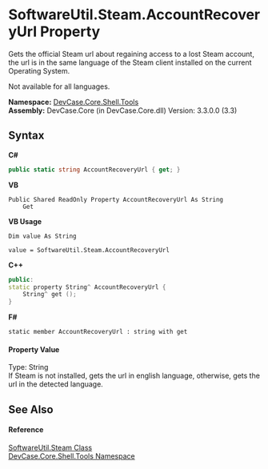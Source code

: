 # SoftwareUtil.Steam.AccountRecoveryUrl Property 
 

Gets the official Steam url about regaining access to a lost Steam account, the url is in the same language of the Steam client installed on the current Operating System. 

 Not available for all languages.

**Namespace:**&nbsp;<a href="N_DevCase_Core_Shell_Tools">DevCase.Core.Shell.Tools</a><br />**Assembly:**&nbsp;DevCase.Core (in DevCase.Core.dll) Version: 3.3.0.0 (3.3)

## Syntax

**C#**<br />
``` C#
public static string AccountRecoveryUrl { get; }
```

**VB**<br />
``` VB
Public Shared ReadOnly Property AccountRecoveryUrl As String
	Get
```

**VB Usage**<br />
``` VB Usage
Dim value As String

value = SoftwareUtil.Steam.AccountRecoveryUrl

```

**C++**<br />
``` C++
public:
static property String^ AccountRecoveryUrl {
	String^ get ();
}
```

**F#**<br />
``` F#
static member AccountRecoveryUrl : string with get

```


#### Property Value
Type: String<br />If Steam is not installed, gets the url in english language, otherwise, gets the url in the detected language.

## See Also


#### Reference
<a href="T_DevCase_Core_Shell_Tools_SoftwareUtil_Steam">SoftwareUtil.Steam Class</a><br /><a href="N_DevCase_Core_Shell_Tools">DevCase.Core.Shell.Tools Namespace</a><br />